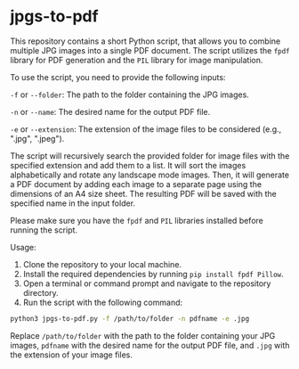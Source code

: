 # jpgs-to-pdf
This repository contains a short Python script, that allows you to combine multiple JPG images into a single PDF document. The script utilizes the `fpdf` library for PDF generation and the `PIL` library for image manipulation.

To use the script, you need to provide the following inputs:

`-f` or `--folder`: The path to the folder containing the JPG images.

`-n` or `--name`: The desired name for the output PDF file.

`-e` or `--extension`: The extension of the image files to be considered (e.g., ".jpg", ".jpeg").

The script will recursively search the provided folder for image files with the specified extension and add them to a list. It will sort the images alphabetically and rotate any landscape mode images. Then, it will generate a PDF document by adding each image to a separate page using the dimensions of an A4 size sheet. The resulting PDF will be saved with the specified name in the input folder.

Please make sure you have the `fpdf` and `PIL` libraries installed before running the script.

Usage:

1. Clone the repository to your local machine.
2. Install the required dependencies by running `pip install fpdf Pillow`.
3. Open a terminal or command prompt and navigate to the repository directory.
4. Run the script with the following command:

```bash
python3 jpgs-to-pdf.py -f /path/to/folder -n pdfname -e .jpg
```

Replace `/path/to/folder` with the path to the folder containing your JPG images, `pdfname` with the desired name for the output PDF file, and `.jpg` with the extension of your image files.
